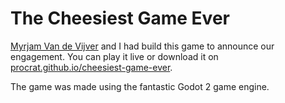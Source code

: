 The Cheesiest Game Ever
=======================

[Myrjam Van de Vijver](http://myrjamvdv.com) and I had build this game to
announce our engagement. You can play it live or download it on
[procrat.github.io/cheesiest-game-ever](https://procrat.github.io/cheesiest-game-ever).

The game was made using the fantastic Godot 2 game engine.
